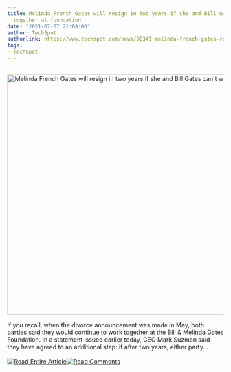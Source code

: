 ```yaml
---
title: Melinda French Gates will resign in two years if she and Bill Gates can't work
  together at foundation
date: "2021-07-07 21:08:00"
author: TechSpot
authorlink: https://www.techspot.com/news/90341-melinda-french-gates-resign-two-years-if-bill.html
tags:
- TechSpot
---
```

<a href="https://www.techspot.com/news/90341-melinda-french-gates-resign-two-years-if-bill.html" target="_blank"><img src="https://static.techspot.com/images2/news/ts3_thumbs/2021/07/2021-07-07-ts3_thumbs-7bc.jpg" width="800" height="560" style="padding: 15px 0" title="Melinda French Gates will resign in two years if she and Bill Gates can't work together at foundation" /></a><br />If you recall, when the divorce announcement was made in May, both parties said they would continue to work together at the Bill &amp; Melinda Gates Foundation. In a statement issued earlier today, CEO Mark Suzman said they have agreed to an additional step: if after two years, either party...<br /><br /><a href="https://www.techspot.com/news/90341-melinda-french-gates-resign-two-years-if-bill.html"><img src="https://static.techspot.com/images/rss/rss_buttons_01.png" border="0" alt="Read Entire Article" /></a><a href="https://www.techspot.com/news/90341-melinda-french-gates-resign-two-years-if-bill.html#comments"><img src="https://static.techspot.com/images/rss/rss_buttons_02.png" border="0" alt="Read Comments" /></a><br /><br />